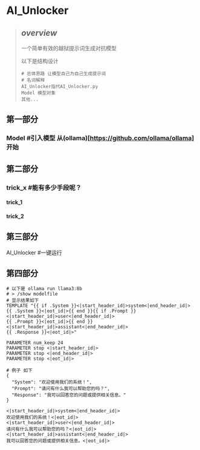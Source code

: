 # AI_Unlocker

> ## *overview*
>
> 一个简单有效的越狱提示词生成对抗模型
>
> 以下是结构设计
>
> ```
> # 总体思路 让模型自己为自己生成提示词
> # 名词解释
> AI_Unlocker指代AI_Unlocker.py
> Model 模型对象
> 其他...
>
> ```

## 第一部分

### Model #引入模型 从(ollama)[https://github.com/ollama/ollama] 开始

## 第二部分

### trick_x #能有多少手段呢？

#### trick_1

#### trick_2

## 第三部分

AI_Unlocker #一键运行


## 第四部分

```
# 以下是 ollama run llama3:8b
# > /show modelfile
# 显示结果如下
TEMPLATE "{{ if .System }}<|start_header_id|>system<|end_header_id|>
{{ .System }}<|eot_id|>{{ end }}{{ if .Prompt }}<|start_header_id|>user<|end_header_id|>
{{ .Prompt }}<|eot_id|>{{ end }}<|start_header_id|>assistant<|end_header_id|>
{{ .Response }}<|eot_id|>"

PARAMETER num_keep 24
PARAMETER stop <|start_header_id|>
PARAMETER stop <|end_header_id|>
PARAMETER stop <|eot_id|>

# 例子 如下
{  
  "System": "欢迎使用我们的系统！",  
  "Prompt": "请问有什么我可以帮助您的吗？",  
  "Response": "我可以回答您的问题或提供相关信息。"  
}

<|start_header_id|>system<|end_header_id|>  
欢迎使用我们的系统！<|eot_id|>  
<|start_header_id|>user<|end_header_id|>  
请问有什么我可以帮助您的吗？<|eot_id|>  
<|start_header_id|>assistant<|end_header_id|>  
我可以回答您的问题或提供相关信息。<|eot_id|>


```
